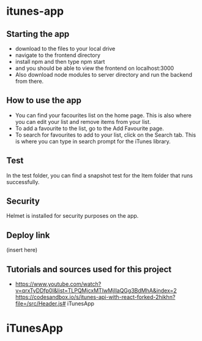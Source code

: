 # itunes-app


## Starting the app
- download to the files to your local drive
- navigate to the frontend directory
- install npm and then type npm start 
- and you should be able to view the frontend on localhost:3000
- Also download node modules to server directory and run the backend from there.

## How to use the app
- You can find your facourites list on the home page. This is also where you can edit your list and remove items from your list.
- To add a favourite to the list, go to the Add Favourite page.
- To search for favourites to add to your list, click on the Search tab. This is where you can type in search prompt for the iTunes library. 

## Test
In the test folder, you can find a snapshot test for the Item folder that runs successfully.

## Security
Helmet is installed for security purposes on the app.

## Deploy link
(insert here)

## Tutorials and sources used for this project
- https://www.youtube.com/watch?v=qrxTyDDfp0I&list=TLPQMjcxMTIwMjIlaQGg3BdMhA&index=2
https://codesandbox.io/s/itunes-api-with-react-forked-2hikhn?file=/src/Header.js# iTunesApp
# iTunesApp
